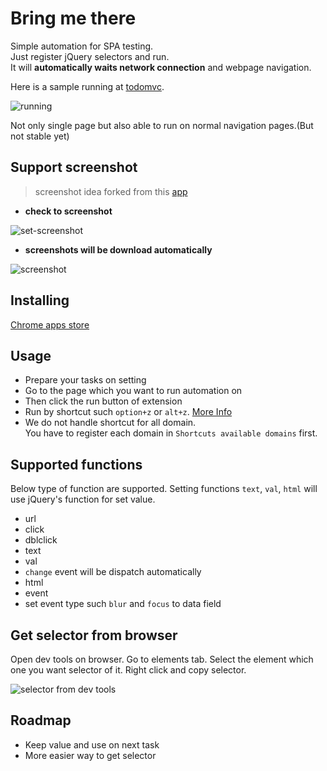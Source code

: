 
Bring me there
=========

Simple automation for SPA testing.  
Just register jQuery selectors and run.  
It will **automatically waits network connection** and webpage navigation.

Here is a sample running at [todomvc](http://todomvc.com/examples/backbone/).

![running](https://raw.githubusercontent.com/sinpaout/bring-me-there/docs/docs/img/todos.gif)

Not only single page but also able to run on normal navigation pages.(But not stable yet)

## Support screenshot

> screenshot idea forked from this [app](http://mrcoles.com/full-page-screen-capture-chrome-extension/)

 - **check to screenshot**

![set-screenshot](https://raw.githubusercontent.com/sinpaout/bring-me-there/docs/docs/img/set-screenshot.png)

 - **screenshots will be download automatically**

![screenshot](https://raw.githubusercontent.com/sinpaout/bring-me-there/docs/docs/img/todos-screenshot.gif)

## Installing

[Chrome apps store](https://chrome.google.com/webstore/detail/bring-me-there/njaajmkbdpimegdlkhgegbfpnblppccj)

## Usage
 
 - Prepare your tasks on setting
 - Go to the page which you want to run automation on
 - Then click the run button of extension
 - Run by shortcut such `option+z` or `alt+z`. [More Info](https://craig.is/killing/mice)
  - We do not handle shortcut for all domain.  
    You have to register each domain in `Shortcuts available domains` first.

## Supported functions

Below type of function are supported.
Setting functions `text`, `val`, `html` will use jQuery's function for set value.

 - url
 - click
 - dblclick
 - text
 - val
  - `change` event will be dispatch automatically
 - html
 - event
  - set event type such `blur` and `focus` to data field 

## Get selector from browser

Open dev tools on browser.
Go to elements tab.
Select the element which one you want selector of it.
Right click and copy selector.

![selector from dev tools](https://github.com/sinpaout/bring-me-there/blob/docs/docs/img/collect-selector.png)

## Roadmap

 - Keep value and use on next task
 - More easier way to get selector



